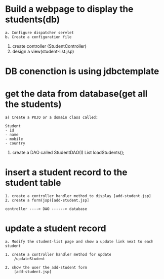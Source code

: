Build a webpage to display the students(db)
===========================
	a. Configure dispatcher servlet
	b. Create a configuration file
  1. create controller (StudentController)
  2. design a view(student-list.jsp)

DB conenction is using jdbctemplate
====================
  
get the data from database(get all the students)
====================
  	
  	a) Create a POJO or a domain class called:
  	
  	Student
  	- id
  	- name
  	- mobile
  	- country
  	
  	
  1. create a DAO called StudentDAO(I)
  			List<Student>   loadStudents();

	
	
insert a student record to the student table
===========================
	1. create a controller handler method to display [add-student.jsp]
	2. create a form(jsp)[add-student.jsp]
	
	controller ----> DAO ------> database
	
	
update a student record
=================
	a. Modify the student-list page and show a update link next to each student
	
	1. create a controller handler method for update
		/updateStudent
		
	2. show the user the add-student form
		[add-student.jsp]
